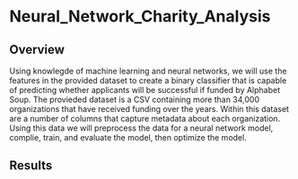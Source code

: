 # Neural_Network_Charity_Analysis

## Overview 

Using knowlegde of machine learning and neural networks, we will use the features in the provided dataset to create a binary classifier that is capable of predicting whether applicants will be successful if funded by Alphabet Soup. The provieded dataset is a CSV containing more than 34,000 organizations that have received funding over the years.  Within this dataset are a number of columns that capture metadata about each organization. Using this data we will preprocess the data for a neural network model, complie, train, and evaluate the model, then optimize the model. 

## Results
